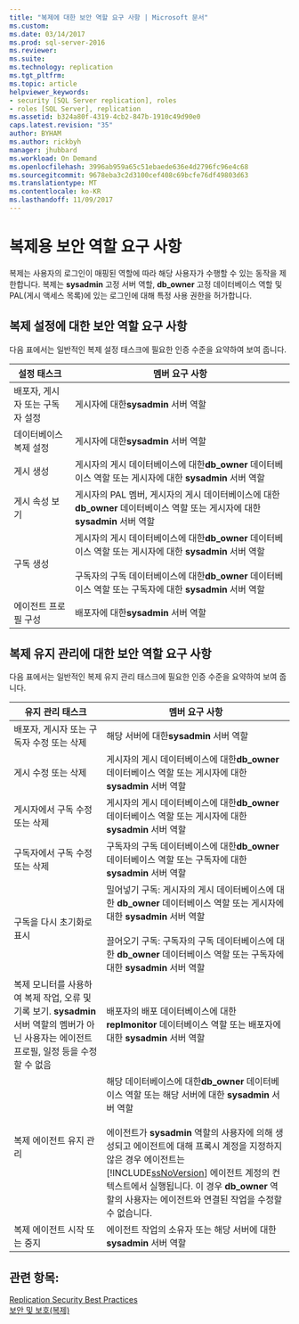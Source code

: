 ```yaml
---
title: "복제에 대한 보안 역할 요구 사항 | Microsoft 문서"
ms.custom: 
ms.date: 03/14/2017
ms.prod: sql-server-2016
ms.reviewer: 
ms.suite: 
ms.technology: replication
ms.tgt_pltfrm: 
ms.topic: article
helpviewer_keywords:
- security [SQL Server replication], roles
- roles [SQL Server], replication
ms.assetid: b324a80f-4319-4cb2-847b-1910c49d90e0
caps.latest.revision: "35"
author: BYHAM
ms.author: rickbyh
manager: jhubbard
ms.workload: On Demand
ms.openlocfilehash: 3996ab959a65c51ebaede636e4d2796fc96e4c68
ms.sourcegitcommit: 9678eba3c2d3100cef408c69bcfe76df49803d63
ms.translationtype: MT
ms.contentlocale: ko-KR
ms.lasthandoff: 11/09/2017
---
```

# <a name="security-role-requirements-for-replication"></a>복제용 보안 역할 요구 사항
  복제는 사용자의 로그인이 매핑된 역할에 따라 해당 사용자가 수행할 수 있는 동작을 제한합니다. 복제는 **sysadmin** 고정 서버 역할, **db_owner** 고정 데이터베이스 역할 및 PAL(게시 액세스 목록)에 있는 로그인에 대해 특정 사용 권한을 허가합니다.  
  
## <a name="security-role-requirements-for-replication-setup"></a>복제 설정에 대한 보안 역할 요구 사항  
 다음 표에서는 일반적인 복제 설정 태스크에 필요한 인증 수준을 요약하여 보여 줍니다.  
  
|설정 태스크|멤버 요구 사항|  
|----------------|----------------------------|  
|배포자, 게시자 또는 구독자 설정|게시자에 대한**sysadmin** 서버 역할|  
|데이터베이스 복제 설정|게시자에 대한**sysadmin** 서버 역할|  
|게시 생성|게시자의 게시 데이터베이스에 대한**db_owner** 데이터베이스 역할 또는 게시자에 대한 **sysadmin** 서버 역할|  
|게시 속성 보기|게시자의 PAL 멤버, 게시자의 게시 데이터베이스에 대한 **db_owner** 데이터베이스 역할 또는 게시자에 대한 **sysadmin** 서버 역할|  
|구독 생성|게시자의 게시 데이터베이스에 대한**db_owner** 데이터베이스 역할 또는 게시자에 대한 **sysadmin** 서버 역할<br /><br /> 구독자의 구독 데이터베이스에 대한**db_owner** 데이터베이스 역할 또는 구독자에 대한 **sysadmin** 서버 역할|  
|에이전트 프로필 구성|배포자에 대한**sysadmin** 서버 역할|  
  
## <a name="security-role-requirements-for-replication-maintenance"></a>복제 유지 관리에 대한 보안 역할 요구 사항  
 다음 표에서는 일반적인 복제 유지 관리 태스크에 필요한 인증 수준을 요약하여 보여 줍니다.  
  
|유지 관리 태스크|멤버 요구 사항|  
|----------------------|----------------------------|  
|배포자, 게시자 또는 구독자 수정 또는 삭제|해당 서버에 대한**sysadmin** 서버 역할|  
|게시 수정 또는 삭제|게시자의 게시 데이터베이스에 대한**db_owner** 데이터베이스 역할 또는 게시자에 대한 **sysadmin** 서버 역할|  
|게시자에서 구독 수정 또는 삭제|게시자의 게시 데이터베이스에 대한**db_owner** 데이터베이스 역할 또는 게시자에 대한 **sysadmin** 서버 역할|  
|구독자에서 구독 수정 또는 삭제|구독자의 구독 데이터베이스에 대한**db_owner** 데이터베이스 역할 또는 구독자에 대한 **sysadmin** 서버 역할|  
|구독을 다시 초기화로 표시|밀어넣기 구독: 게시자의 게시 데이터베이스에 대한 **db_owner** 데이터베이스 역할 또는 게시자에 대한 **sysadmin** 서버 역할<br /><br /> 끌어오기 구독: 구독자의 구독 데이터베이스에 대한 **db_owner** 데이터베이스 역할 또는 구독자에 대한 **sysadmin** 서버 역할|  
|복제 모니터를 사용하여 복제 작업, 오류 및 기록 보기. **sysadmin** 서버 역할의 멤버가 아닌 사용자는 에이전트 프로필, 일정 등을 수정할 수 없음|배포자의 배포 데이터베이스에 대한**replmonitor** 데이터베이스 역할 또는 배포자에 대한 **sysadmin** 서버 역할|  
|복제 에이전트 유지 관리|해당 데이터베이스에 대한**db_owner** 데이터베이스 역할 또는 해당 서버에 대한 **sysadmin** 서버 역할<br /><br /> 에이전트가 **sysadmin** 역할의 사용자에 의해 생성되고 에이전트에 대해 프록시 계정을 지정하지 않은 경우 에이전트는 [!INCLUDE[ssNoVersion](../../../includes/ssnoversion-md.md)] 에이전트 계정의 컨텍스트에서 실행됩니다. 이 경우 **db_owner** 역할의 사용자는 에이전트와 연결된 작업을 수정할 수 없습니다.|  
|복제 에이전트 시작 또는 중지|에이전트 작업의 소유자 또는 해당 서버에 대한 **sysadmin** 서버 역할|  
  
## <a name="see-also"></a>관련 항목:  
 [Replication Security Best Practices](../../../relational-databases/replication/security/replication-security-best-practices.md)   
 [보안 및 보호&#40;복제&#41;](../../../relational-databases/replication/security/security-and-protection-replication.md)  
  
  

